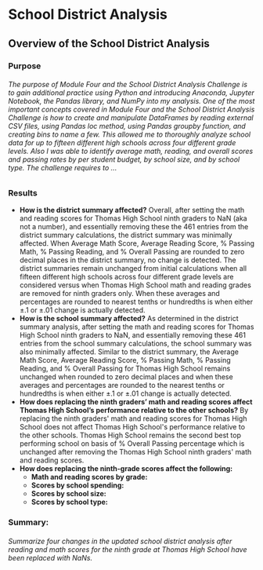# School District Analysis

## Overview of the School District Analysis 

### Purpose

###### The purpose of Module Four and the School District Analysis Challenge is to gain additional practice using Python and introducing Anaconda, Jupyter Notebook, the Pandas library, and NumPy into my analysis.  One of the most important concepts covered in Module Four and the School District Analysis Challenge is how to create and manipulate DataFrames by reading external CSV files, using Pandas loc method, using Pandas groupby function, and creating bins to name a few.  This allowed me to thoroughly analyze school data for up to fifteen different high schools across four different grade levels.  Also I was able to identify average math, reading, and overall scores and passing rates by per student budget, by school size, and by school type.  The challenge requires to ...

### Results

- **How is the district summary affected?**  Overall, after setting the math and reading scores for Thomas High School ninth graders to NaN (aka not a number), and essentially removing these the 461 entries from the district summary calculations, the district summary was minimally affected.  When Average Math Score, Average Reading Score, % Passing Math, % Passing Reading, and % Overall Passing are rounded to zero decimal places in the district summary, no change is detected.  The district summaries remain unchanged from initial calculations when all fifteen different high schools across four different grade levels are considered versus when Thomas High School math and reading grades are removed for ninth graders only.  When these averages and percentages are rounded to nearest tenths or hundredths is when either ±.1 or ±.01 change is actually detected.
- **How is the school summary affected?** As determined in the district summary analysis, after setting the math and reading scores for Thomas High School ninth graders to NaN, and essentially removing these 461 entries from the school summary calculations, the school summary was also minimally affected. Similar to the district summary, the Average Math Score, Average Reading Score, % Passing Math, % Passing Reading, and % Overall Passing for Thomas High School remains unchanged when rounded to zero decimal places and when these averages and percentages are rounded to the nearest tenths or hundredths is when either ±.1 or ±.01 change is actually detected.
- **How does replacing the ninth graders’ math and reading scores affect Thomas High School’s performance relative to the other schools?** By replacing the ninth graders' math and reading scores for Thomas High School does not affect Thomas High School's performance relative to the other schools.  Thomas High School remains the second best top performing school on basis of % Overall Passing percentage which is unchanged after removing the Thomas High School ninth graders' math and reading scores.
- **How does replacing the ninth-grade scores affect the following:**
  - **Math and reading scores by grade:**
  - **Scores by school spending:**
  - **Scores by school size:**
  - **Scores by school type:**

### Summary: 

###### Summarize four changes in the updated school district analysis after reading and math scores for the ninth grade at Thomas High School have been replaced with NaNs.